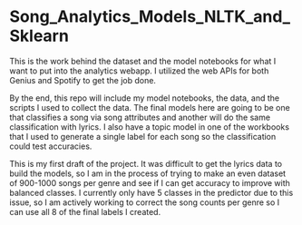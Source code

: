 # Song_Analytics_Models_NLTK_and_Sklearn
This is the work behind the dataset and the model notebooks for what I want to put into the analytics webapp. I utilized the web APIs for both Genius and Spotify to get the job done. 

By the end, this repo will include my model notebooks, the data, and the scripts I used to collect the data. The final models here are going to be one that classifies a song via song attributes and another will do the same classification with lyrics. I also have a topic model in one of the workbooks that I used to generate a single label for each song so the classification could test accuracies. 

This is my first draft of the project. It was difficult to get the lyrics data to build the models, so I am in the process of trying to make an even dataset of 900-1000 songs per genre and see if I can get accuracy to improve with balanced classes. I currently only have 5 classes in the predictor due to this issue, so I am actively working to correct the song counts per genre so I can use all 8 of the final labels I created. 
